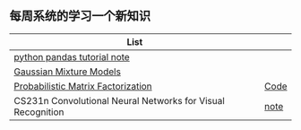 ## 每周系统的学习一个新知识

|List|                           |
|----------------------------------------------------------|---------------------------------------|
|[python pandas tutorial note](./Note/pandastutorial.md)       |       |
|[Gaussian Mixture Models](./Note/gmm.md)                          |        |
|[Probabilistic Matrix Factorization](https://people.eecs.berkeley.edu/~tinghuiz/papers/sdm12_kpmf.pdf)| [Code](./Note/pymc3.md)|
|CS231n Convolutional Neural Networks for Visual Recognition|[note](./Note/CS231n.md)|
